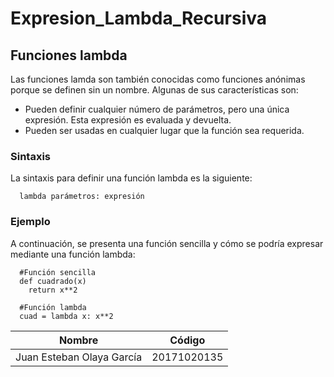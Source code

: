 # Expresion_Lambda_Recursiva
## Funciones lambda
Las funciones lamda son también conocidas como funciones anónimas porque se definen sin un nombre.
Algunas de sus características son:
- Pueden definir cualquier número de parámetros, pero una única expresión. Esta expresión es evaluada y devuelta.
- Pueden ser usadas en cualquier lugar que la función sea requerida.

### Sintaxis
La sintaxis para definir una función lambda es la siguiente:
~~~
  lambda parámetros: expresión
~~~

### Ejemplo
A continuación, se presenta una función sencilla y cómo se podría expresar mediante una función lambda:
~~~
  #Función sencilla
  def cuadrado(x)
    return x**2
    
  #Función lambda
  cuad = lambda x: x**2
~~~

|Nombre|Código|
|-----------|-----------|
|Juan Esteban Olaya García|20171020135|
